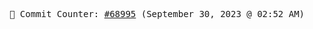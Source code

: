 <p align="center">
    <samp>
        📮 Commit Counter: <a href="https://github.com/Javascript-void0/Javascript-void0/commits/main">#68995</a> (September 30, 2023 @ 02:52 AM)
    </samp>
</p>